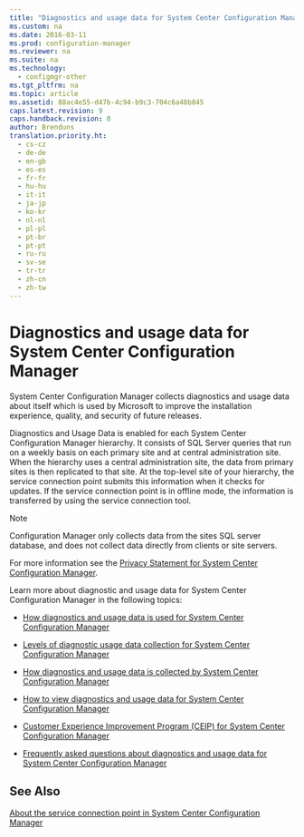 ```yaml
---
title: "Diagnostics and usage data for System Center Configuration Manager"
ms.custom: na
ms.date: 2016-03-11
ms.prod: configuration-manager
ms.reviewer: na
ms.suite: na
ms.technology:
  - configmgr-other
ms.tgt_pltfrm: na
ms.topic: article
ms.assetid: 88ac4e55-d47b-4c94-b9c3-704c6a48b845
caps.latest.revision: 9
caps.handback.revision: 0
author: Brenduns
translation.priority.ht:
  - cs-cz
  - de-de
  - en-gb
  - es-es
  - fr-fr
  - hu-hu
  - it-it
  - ja-jp
  - ko-kr
  - nl-nl
  - pl-pl
  - pt-br
  - pt-pt
  - ru-ru
  - sv-se
  - tr-tr
  - zh-cn
  - zh-tw
---
```

# Diagnostics and usage data for System Center Configuration Manager
System Center Configuration Manager collects diagnostics and usage data about itself which is used by Microsoft to improve the installation experience, quality, and security of future releases.  

 Diagnostics  and Usage Data is enabled for each System Center Configuration Manager hierarchy. It consists of SQL Server queries that run on a weekly basis on each primary site and at central administration site. When the hierarchy uses a central administration site, the data from primary sites is then replicated to that site. At the top-level site of your hierarchy, the service connection point submits this information when it checks for updates. If the service connection point is in offline mode, the information is transferred by using the service connection tool.  

> [!NOTE]  
>  Configuration Manager only collects data from the sites SQL server database, and does not collect data directly from clients or site servers.  

 For more information see the [Privacy Statement for System Center Configuration Manager](http://go.microsoft.com/fwlink/?LinkID=626527).  

 Learn more about diagnostic and usage data for System Center Configuration Manager in the following topics:  

-   [How diagnostics and usage data is used for System Center Configuration Manager](../../../core/plan-design/diagnostics/how-diagnostics-and-usage-data-is-used.md)  

-   [Levels of diagnostic usage data collection for System Center Configuration Manager](../../../core/plan-design/diagnostics/levels-of-diagnostic-usage-data-collection.md)  

-   [How diagnostics and usage data is collected by System Center Configuration Manager](../../../core/plan-design/diagnostics/how-diagnostics-and-usage-data-is-collected.md)  

-   [How to view diagnostics and usage data for System Center Configuration Manager](../../../core/plan-design/diagnostics/view-diagnostics-and-usage-data.md)  

-   [Customer Experience Improvement Program (CEIP) for System Center Configuration Manager](../../../core/plan-design/diagnostics/customer-experience-improvement-program-ceip.md)  

-   [Frequently asked questions about diagnostics and usage data for System Center Configuration Manager](../../../core/understand/frequently-asked-questions-about-diagnostics-and-usage-data.md)  

## See Also  
 [About the service connection point in System Center Configuration Manager](../../../core/servers/deploy/configure/about-the-service-connection-point.md)
